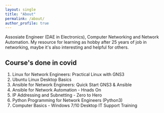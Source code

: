 ```yaml
---
layout: single
title: "About"
permalink: /about/
author_profile: true
---
```


Assosiate Engineer (DAE in Electronics), Computer Networking and Network Automation.
My resource for learning as hobby after 25 years of job in networking, maybe it's also interesting and helpful for others.

## Course's done in covid

1. Linux for Network Engineers: Practical Linux with GNS3
2. Ubuntu Linux Desktop Basics
3. Ansible for Network Engineers: Quick Start GNS3 & Ansible
4. Ansible for Network Automation - Hnads On
5. IP Addressing and Subnetting - Zero to Hero
6. Python Programming for Network Engineers (Python3)
7. Computer Basics - Windows 7/10 Desktop IT Support Training
